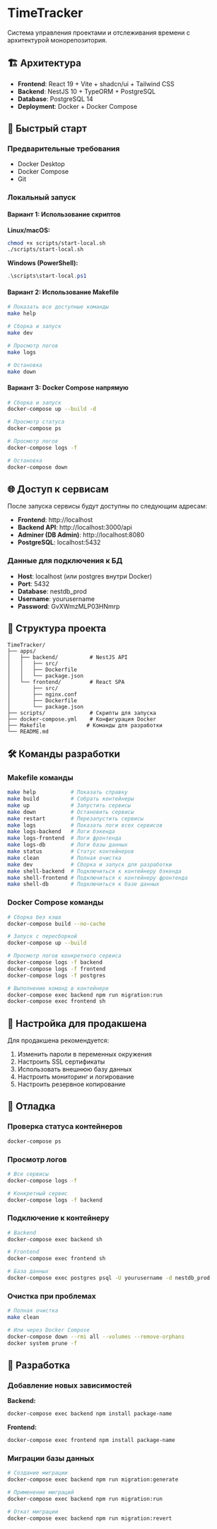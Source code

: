 # TimeTracker

Система управления проектами и отслеживания времени с архитектурой монорепозитория.

## 🏗️ Архитектура

- **Frontend**: React 19 + Vite + shadcn/ui + Tailwind CSS
- **Backend**: NestJS 10 + TypeORM + PostgreSQL
- **Database**: PostgreSQL 14
- **Deployment**: Docker + Docker Compose

## 🚀 Быстрый старт

### Предварительные требования

- Docker Desktop
- Docker Compose
- Git

### Локальный запуск

#### Вариант 1: Использование скриптов

**Linux/macOS:**
```bash
chmod +x scripts/start-local.sh
./scripts/start-local.sh
```

**Windows (PowerShell):**
```powershell
.\scripts\start-local.ps1
```

#### Вариант 2: Использование Makefile

```bash
# Показать все доступные команды
make help

# Сборка и запуск
make dev

# Просмотр логов
make logs

# Остановка
make down
```

#### Вариант 3: Docker Compose напрямую

```bash
# Сборка и запуск
docker-compose up --build -d

# Просмотр статуса
docker-compose ps

# Просмотр логов
docker-compose logs -f

# Остановка
docker-compose down
```

## 🌐 Доступ к сервисам

После запуска сервисы будут доступны по следующим адресам:

- **Frontend**: http://localhost
- **Backend API**: http://localhost:3000/api
- **Adminer (DB Admin)**: http://localhost:8080
- **PostgreSQL**: localhost:5432

### Данные для подключения к БД

- **Host**: localhost (или postgres внутри Docker)
- **Port**: 5432
- **Database**: nestdb_prod
- **Username**: yourusername
- **Password**: GvXWmzMLP03HNmrp

## 📁 Структура проекта

```
TimeTracker/
├── apps/
│   ├── backend/          # NestJS API
│   │   ├── src/
│   │   ├── Dockerfile
│   │   └── package.json
│   └── frontend/         # React SPA
│       ├── src/
│       ├── nginx.conf
│       ├── Dockerfile
│       └── package.json
├── scripts/              # Скрипты для запуска
├── docker-compose.yml    # Конфигурация Docker
├── Makefile             # Команды для разработки
└── README.md
```

## 🛠️ Команды разработки

### Makefile команды

```bash
make help           # Показать справку
make build          # Собрать контейнеры
make up             # Запустить сервисы
make down           # Остановить сервисы
make restart        # Перезапустить сервисы
make logs           # Показать логи всех сервисов
make logs-backend   # Логи бэкенда
make logs-frontend  # Логи фронтенда
make logs-db        # Логи базы данных
make status         # Статус контейнеров
make clean          # Полная очистка
make dev            # Сборка и запуск для разработки
make shell-backend  # Подключиться к контейнеру бэкенда
make shell-frontend # Подключиться к контейнеру фронтенда
make shell-db       # Подключиться к базе данных
```

### Docker Compose команды

```bash
# Сборка без кэша
docker-compose build --no-cache

# Запуск с пересборкой
docker-compose up --build

# Просмотр логов конкретного сервиса
docker-compose logs -f backend
docker-compose logs -f frontend
docker-compose logs -f postgres

# Выполнение команд в контейнере
docker-compose exec backend npm run migration:run
docker-compose exec frontend sh
```

## 🔧 Настройка для продакшена

Для продакшена рекомендуется:

1. Изменить пароли в переменных окружения
2. Настроить SSL сертификаты
3. Использовать внешнюю базу данных
4. Настроить мониторинг и логирование
5. Настроить резервное копирование

## 🐛 Отладка

### Проверка статуса контейнеров
```bash
docker-compose ps
```

### Просмотр логов
```bash
# Все сервисы
docker-compose logs -f

# Конкретный сервис
docker-compose logs -f backend
```

### Подключение к контейнеру
```bash
# Backend
docker-compose exec backend sh

# Frontend
docker-compose exec frontend sh

# База данных
docker-compose exec postgres psql -U yourusername -d nestdb_prod
```

### Очистка при проблемах
```bash
# Полная очистка
make clean

# Или через Docker Compose
docker-compose down --rmi all --volumes --remove-orphans
docker system prune -f
```

## 📝 Разработка

### Добавление новых зависимостей

**Backend:**
```bash
docker-compose exec backend npm install package-name
```

**Frontend:**
```bash
docker-compose exec frontend npm install package-name
```

### Миграции базы данных

```bash
# Создание миграции
docker-compose exec backend npm run migration:generate

# Применение миграций
docker-compose exec backend npm run migration:run

# Откат миграции
docker-compose exec backend npm run migration:revert
```
